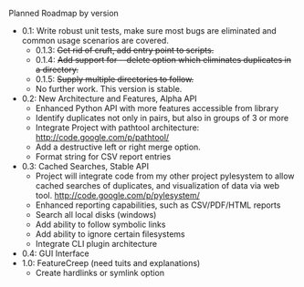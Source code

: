 Planned Roadmap by version
  * 0.1:  Write robust unit tests, make sure most bugs are eliminated and common usage scenarios are covered.
    * 0.1.3:  ~~Get rid of cruft, add entry point to scripts.~~
    * 0.1.4:  ~~Add support for --delete option which eliminates duplicates in a directory.~~
    * 0.1.5:  ~~Supply multiple directories to follow.~~
    * No further work.  This version is stable.
  * 0.2: New Architecture and Features, Alpha API
    * Enhanced Python API with more features accessible from library
    * Identify duplicates not only in pairs, but also in groups of 3 or more
    * Integrate Project with pathtool architecture:  http://code.google.com/p/pathtool/
    * Add a destructive left or right merge option.
    * Format string for CSV report entries
  * 0.3:  Cached Searches, Stable API
    * Project will integrate code from my other project pylesystem to allow cached searches of duplicates, and visualization of data via web tool.  http://code.google.com/p/pylesystem/
    * Enhanced reporting capabilities, such as CSV/PDF/HTML reports
    * Search all local disks (windows)
    * Add ability to follow symbolic links
    * Add ability to ignore certain filesystems
    * Integrate CLI plugin architecture
  * 0.4:  GUI Interface
  * 1.0: FeatureCreep (need tuits and explanations)
    * Create hardlinks or symlink option